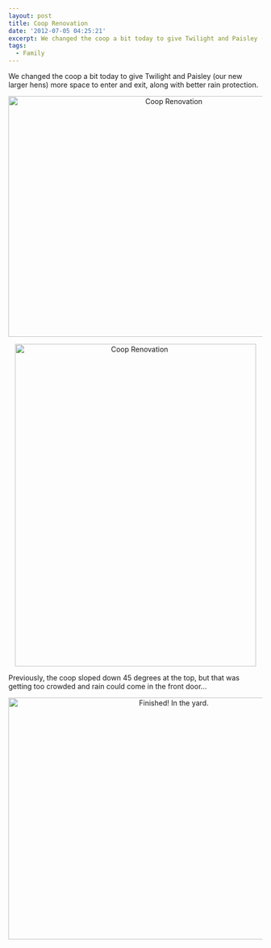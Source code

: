 ```yaml
---
layout: post
title: Coop Renovation
date: '2012-07-05 04:25:21'
excerpt: We changed the coop a bit today to give Twilight and Paisley (our new larger hens) more space to enter and exit, along with better rain protection.
tags:
  - Family
---
```


We changed the coop a bit today to give Twilight and Paisley (our new larger hens) more space to enter and exit, along with better rain protection.

<div style="text-align:center;">
<a href="http://www.flickr.com/photos/thenobot/7505777466/" title="Coop Renovation by thenobot, on Flickr"><img src="https://farm8.staticflickr.com/7246/7505777466_e34f50a3fd_z.jpg" width="640" height="478" alt="Coop Renovation"></a>

<a href="http://www.flickr.com/photos/thenobot/7505776824/" title="Coop Renovation by thenobot, on Flickr"><img src="https://farm9.staticflickr.com/8167/7505776824_7005d2a44b_z.jpg" width="478" height="640" alt="Coop Renovation"></a>

</div>

Previously, the coop sloped down 45 degrees at the top, but that was getting too crowded and rain could come in the front door...

<div style="text-align:center;">
<a href="http://www.flickr.com/photos/thenobot/3718546867/" title="Finished!  In the yard. by thenobot, on Flickr"><img src="https://farm4.staticflickr.com/3656/3718546867_95bbe40b1c_z.jpg" width="640" height="480" alt="Finished!  In the yard."></a>
</div>
